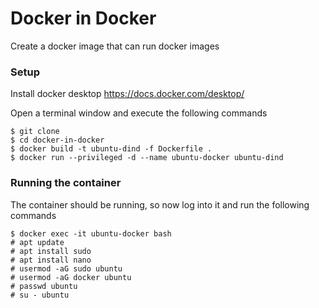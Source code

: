 # Docker in Docker
Create a docker image that can run docker images

### Setup
Install docker desktop https://docs.docker.com/desktop/ 

Open a terminal window and execute the following commands
```
$ git clone
$ cd docker-in-docker
$ docker build -t ubuntu-dind -f Dockerfile .
$ docker run --privileged -d --name ubuntu-docker ubuntu-dind
```

### Running the container
The container should be running, so now log into it and run the following commands
```
$ docker exec -it ubuntu-docker bash
# apt update
# apt install sudo
# apt install nano    
# usermod -aG sudo ubuntu    
# usermod -aG docker ubuntu
# passwd ubuntu
# su - ubuntu
```


